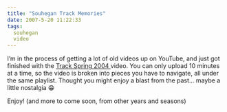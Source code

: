 ```yaml
---
title: "Souhegan Track Memories"
date: 2007-5-20 11:22:33
tags:
  souhegan
  video
---
```



I’m in the process of getting a lot of old videos up on YouTube, and just got finished with the [Track Spring 2004 ](http://www.youtube.com/view_play_list?p=9931AB06A9A7146B)video. You can only upload 10 minutes at a time, so the video is broken into pieces you have to navigate, all under the same playlist. Thought you might enjoy a blast from the past… maybe a little nostalgia 😁️

Enjoy! (and more to come soon, from other years and seasons)


